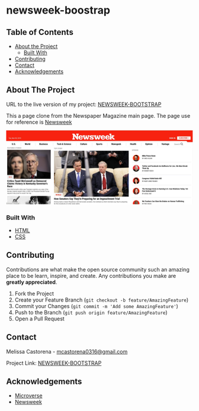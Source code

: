 # newsweek-boostrap

## Table of Contents
* [About the Project](#about-the-project)
  * [Built With](#built-with)
* [Contributing](#contributing)
* [Contact](#contact)
* [Acknowledgements](#acknowledgements)

<!-- ABOUT THE PROJECT -->
## About The Project


URL to the live version of my project: [NEWSWEEK-BOOTSTRAP](https://rawcdn.githack.com/mcastorena0316/newsweek-boostrap/7d2e2a85107391ba31630f913a98549e91ede1ab/index.html)

This a page clone from the Newspaper Magazine main page. The page use for reference is [Newsweek](https://www.newsweek.com/)

<div align="center"><img src="images/newsweek.jpg"></div>

### Built With

* [HTML](https://github.com/mcastorena0316/newsweek-boostrap/blob/developer-branch/index.html)
* [CSS](https://github.com/mcastorena0316/newsweek-boostrap/blob/developer-branch/style.css)

## Contributing

Contributions are what make the open source community such an amazing place to be learn, inspire, and create. Any contributions you make are **greatly appreciated**.

1. Fork the Project
2. Create your Feature Branch (`git checkout -b feature/AmazingFeature`)
3. Commit your Changes (`git commit -m 'Add some AmazingFeature'`)
4. Push to the Branch (`git push origin feature/AmazingFeature`)
5. Open a Pull Request


<!-- CONTACT -->
## Contact

Melissa Castorena - mcastorena0316@gmail.com


Project Link: [NEWSWEEK-BOOTSTRAP](https://github.com/mcastorena0316/newsweek-boostrap/tree/developer-branch)



<!-- ACKNOWLEDGEMENTS -->
## Acknowledgements

* [Microverse](https://www.microverse.org/)
* [Newsweek](https://www.newsweek.com//)








